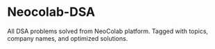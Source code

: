 # Neocolab-DSA
All DSA problems solved from NeoColab platform. Tagged with topics, company names, and optimized solutions.
